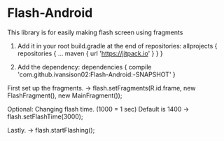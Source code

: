 # Flash-Android
This library is for easily making flash screen using fragments


1. Add it in your root build.gradle at the end of repositories:
  allprojects {
		repositories {
			...
			maven { url 'https://jitpack.io' }
		}
	}
  
2. Add the dependency:
  dependencies {
	        compile 'com.github.ivansison02:Flash-Android:-SNAPSHOT'
	}
  
  
  

First set up the fragments.
-> flash.setFragments(R.id.frame, new FlashFragment(), new MainFragment());

Optional: Changing flash time. (1000 = 1 sec) Default is 1400
-> flash.setFlashTime(3000);

Lastly. 
-> flash.startFlashing();





